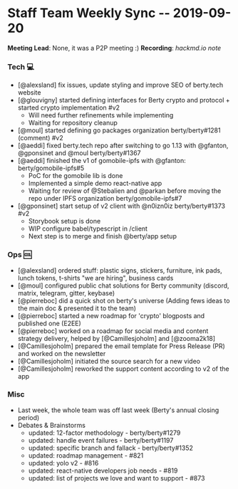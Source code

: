 # Staff Team Weekly Sync -- 2019-09-20

**Meeting Lead**: None, it was a P2P meeting :)
**Recording**: _hackmd.io note_



### Tech :computer:

* [@alexsland] fix issues, update styling and improve SEO of berty.tech website
* [@glouvigny] started defining interfaces for Berty crypto and protocol + started crypto implementation #v2
     * Will need further refinements while implementing
     * Waiting for repository cleanup
* [@moul] started defining go packages organization berty/berty#1281 (comment) #v2
* [@aeddi] fixed berty.tech repo after switching to go 1.13 with @gfanton, @gponsinet and @moul berty/berty#1367
* [@aeddi] finished the v1 of gomobile-ipfs with @gfanton: berty/gomobile-ipfs#5
     * PoC for the gomobile lib is done
     * Implemented a simple demo react-native app
     * Waiting for review of @Stebalien and @parkan before moving the repo under IPFS organization berty/gomobile-ipfs#7
* [@gponsinet] start setup of v2 client with @n0izn0iz berty/berty#1373 #v2
    * Storybook setup is done
    * WIP configure babel/typescript in /client
    * Next step is to merge and finish @berty/app setup



### Ops :cool:

* [@alexsland] ordered stuff: plastic signs, stickers, furniture, ink pads, lunch tokens, t-shirts "we are hiring", business cards
* [@moul] configured public chat solutions for Berty community (discord, matrix, telegram, gitter, keybase)
* [@pierreboc] did a quick shot on berty's universe (Adding fews ideas to the main doc & presented it to the team)
* [@pierreboc] started a new roadmap for 'crypto' blogposts and published one (E2EE)
* [@pierreboc] worked on a roadmap for social media and content strategy delivery, helped by [@Camillesjoholm] and [@zooma2k18]
* [@Camillesjoholm] prepared the email template for Press Release (PR) and worked on the newsletter
* [@Camillesjoholm] initiated the source search for a new video
* [@Camillesjoholm] reworked the support content according to v2 of the app




### Misc

* Last week, the whole team was off last week (Berty's annual closing period) 
* Debates & Brainstorms
    * updated: 12-factor methodology - berty/berty#1279
    * updated: handle event failures - berty/berty#1197
    * updated: specific branch and fallack - berty/berty#1352
    * updated: roadmap management - #821
    * updated: yolo v2 - #816
    * updated: react-native developers job needs - #819
    * updated: list of projects we love and want to support - #873
